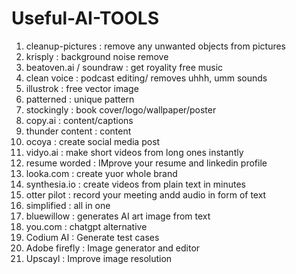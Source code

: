 # Useful-AI-TOOLS

1. cleanup-pictures : remove any unwanted objects from pictures
2. krisply : background noise remove
3. beatoven.ai / soundraw : get royality free music
4. clean voice : podcast editing/ removes uhhh, umm sounds
5. illustrok : free vector image
6. patterned : unique pattern
7. stockingly : book cover/logo/wallpaper/poster
8. copy.ai : content/captions
9. thunder content : content
10. ocoya : create social media post
11. vidyo.ai : make short videos from long ones instantly
12. resume worded : IMprove your resume and linkedin profile
13. looka.com : create yuor whole brand
14. synthesia.io : create videos from plain text in minutes
15. otter pilot : record your meeting andd audio in form of text
16. simplified : all in one
17. bluewillow : generates AI art image from text
18. you.com : chatgpt alternative
19. Codium AI : Generate test cases
20. Adobe firefly : Image generator and editor
21. Upscayl : Improve image resolution
